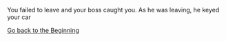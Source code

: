  You failed to leave and your boss caught you. As he was leaving, he keyed your car

[Go back to the Beginning](car-destiny.md)